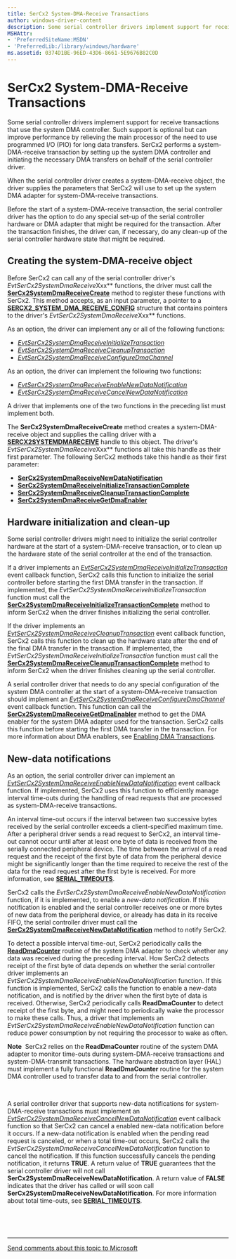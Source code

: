 ```yaml
---
title: SerCx2 System-DMA-Receive Transactions
author: windows-driver-content
description: Some serial controller drivers implement support for receive transactions that use the system DMA controller.
MSHAttr:
- 'PreferredSiteName:MSDN'
- 'PreferredLib:/library/windows/hardware'
ms.assetid: 0374D1BE-96ED-43D6-8661-5E9676B82C0D
---
```


# SerCx2 System-DMA-Receive Transactions


Some serial controller drivers implement support for receive transactions that use the system DMA controller. Such support is optional but can improve performance by relieving the main processor of the need to use programmed I/O (PIO) for long data transfers. SerCx2 performs a system-DMA-receive transaction by setting up the system DMA controller and initiating the necessary DMA transfers on behalf of the serial controller driver.

When the serial controller driver creates a system-DMA-receive object, the driver supplies the parameters that SerCx2 will use to set up the system DMA adapter for system-DMA-receive transactions.

Before the start of a system-DMA-receive transaction, the serial controller driver has the option to do any special set-up of the serial controller hardware or DMA adapter that might be required for the transaction. After the transaction finishes, the driver can, if necessary, do any clean-up of the serial controller hardware state that might be required.

## Creating the system-DMA-receive object


Before SerCx2 can call any of the serial controller driver's *EvtSerCx2SystemDmaReceive*Xxx** functions, the driver must call the [**SerCx2SystemDmaReceiveCreate**](https://msdn.microsoft.com/library/windows/hardware/dn265279) method to register these functions with SerCx2. This method accepts, as an input parameter, a pointer to a [**SERCX2\_SYSTEM\_DMA\_RECEIVE\_CONFIG**](https://msdn.microsoft.com/library/windows/hardware/dn265339) structure that contains pointers to the driver's *EvtSerCx2SystemDmaReceive*Xxx** functions.

As an option, the driver can implement any or all of the following functions:

-   [*EvtSerCx2SystemDmaReceiveInitializeTransaction*](https://msdn.microsoft.com/library/windows/hardware/dn265232)
-   [*EvtSerCx2SystemDmaReceiveCleanupTransaction*](https://msdn.microsoft.com/library/windows/hardware/dn265229)
-   [*EvtSerCx2SystemDmaReceiveConfigureDmaChannel*](https://msdn.microsoft.com/library/windows/hardware/dn265230)

As an option, the driver can implement the following two functions:

-   [*EvtSerCx2SystemDmaReceiveEnableNewDataNotification*](https://msdn.microsoft.com/library/windows/hardware/dn265231)
-   [*EvtSerCx2SystemDmaReceiveCancelNewDataNotification*](https://msdn.microsoft.com/library/windows/hardware/dn265228)

A driver that implements one of the two functions in the preceding list must implement both.

The **SerCx2SystemDmaReceiveCreate** method creates a system-DMA-receive object and supplies the calling driver with a [**SERCX2SYSTEMDMARECEIVE**](https://msdn.microsoft.com/library/windows/hardware/dn265284) handle to this object. The driver's *EvtSerCx2SystemDmaReceive*Xxx** functions all take this handle as their first parameter. The following SerCx2 methods take this handle as their first parameter:

-   [**SerCx2SystemDmaReceiveNewDataNotification**](https://msdn.microsoft.com/library/windows/hardware/dn265283)
-   [**SerCx2SystemDmaReceiveInitializeTransactionComplete**](https://msdn.microsoft.com/library/windows/hardware/dn265281)
-   [**SerCx2SystemDmaReceiveCleanupTransactionComplete**](https://msdn.microsoft.com/library/windows/hardware/dn265278)
-   [**SerCx2SystemDmaReceiveGetDmaEnabler**](https://msdn.microsoft.com/library/windows/hardware/dn265280)

## Hardware initialization and clean-up


Some serial controller drivers might need to initialize the serial controller hardware at the start of a system-DMA-receive transaction, or to clean up the hardware state of the serial controller at the end of the transaction.

If a driver implements an [*EvtSerCx2SystemDmaReceiveInitializeTransaction*](https://msdn.microsoft.com/library/windows/hardware/dn265232) event callback function, SerCx2 calls this function to initialize the serial controller before starting the first DMA transfer in the transaction. If implemented, the *EvtSerCx2SystemDmaReceiveInitializeTransaction* function must call the [**SerCx2SystemDmaReceiveInitializeTransactionComplete**](https://msdn.microsoft.com/library/windows/hardware/dn265281) method to inform SerCx2 when the driver finishes initializing the serial controller.

If the driver implements an [*EvtSerCx2SystemDmaReceiveCleanupTransaction*](https://msdn.microsoft.com/library/windows/hardware/dn265229) event callback function, SerCx2 calls this function to clean up the hardware state after the end of the final DMA transfer in the transaction. If implemented, the *EvtSerCx2SystemDmaReceiveInitializeTransaction* function must call the [**SerCx2SystemDmaReceiveCleanupTransactionComplete**](https://msdn.microsoft.com/library/windows/hardware/dn265278) method to inform SerCx2 when the driver finishes cleaning up the serial controller.

A serial controller driver that needs to do any special configuration of the system DMA controller at the start of a system-DMA-receive transaction should implement an [*EvtSerCx2SystemDmaReceiveConfigureDmaChannel*](https://msdn.microsoft.com/library/windows/hardware/dn265230) event callback function. This function can call the [**SerCx2SystemDmaReceiveGetDmaEnabler**](https://msdn.microsoft.com/library/windows/hardware/dn265280) method to get the DMA enabler for the system DMA adapter used for the transaction. SerCx2 calls this function before starting the first DMA transfer in the transaction. For more information about DMA enablers, see [Enabling DMA Transactions](https://msdn.microsoft.com/library/windows/hardware/ff540818).

## New-data notifications


As an option, the serial controller driver can implement an [*EvtSerCx2SystemDmaReceiveEnableNewDataNotification*](https://msdn.microsoft.com/library/windows/hardware/dn265231) event callback function. If implemented, SerCx2 uses this function to efficiently manage interval time-outs during the handling of read requests that are processed as system-DMA-receive transactions.

An interval time-out occurs if the interval between two successive bytes received by the serial controller exceeds a client-specified maximum time. After a peripheral driver sends a read request to SerCx2, an interval time-out cannot occur until after at least one byte of data is received from the serially connected peripheral device. The time between the arrival of a read request and the receipt of the first byte of data from the peripheral device might be significantly longer than the time required to receive the rest of the data for the read request after the first byte is received. For more information, see [**SERIAL\_TIMEOUTS**](https://msdn.microsoft.com/library/windows/hardware/hh439614).

SerCx2 calls the *EvtSerCx2SystemDmaReceiveEnableNewDataNotification* function, if it is implemented, to enable a *new-data notification*. If this notification is enabled and the serial controller receives one or more bytes of new data from the peripheral device, or already has data in its receive FIFO, the serial controller driver must call the [**SerCx2SystemDmaReceiveNewDataNotification**](https://msdn.microsoft.com/library/windows/hardware/dn265283) method to notify SerCx2.

To detect a possible interval time-out, SerCx2 periodically calls the [**ReadDmaCounter**](https://msdn.microsoft.com/library/windows/hardware/ff560782) routine of the system DMA adapter to check whether any data was received during the preceding interval. How SerCx2 detects receipt of the first byte of data depends on whether the serial controller driver implements an *EvtSerCx2SystemDmaReceiveEnableNewDataNotification* function. If this function is implemented, SerCx2 calls the function to enable a new-data notification, and is notified by the driver when the first byte of data is received. Otherwise, SerCx2 periodically calls **ReadDmaCounter** to detect receipt of the first byte, and might need to periodically wake the processor to make these calls. Thus, a driver that implements an *EvtSerCx2SystemDmaReceiveEnableNewDataNotification* function can reduce power consumption by not requiring the processor to wake as often.

**Note**  SerCx2 relies on the **ReadDmaCounter** routine of the system DMA adapter to monitor time-outs during system-DMA-receive transactions and system-DMA-transmit transactions. The hardware abstraction layer (HAL) must implement a fully functional **ReadDmaCounter** routine for the system DMA controller used to transfer data to and from the serial controller.

 

A serial controller driver that supports new-data notifications for system-DMA-receive transactions must implement an [*EvtSerCx2SystemDmaReceiveCancelNewDataNotification*](https://msdn.microsoft.com/library/windows/hardware/dn265228) event callback function so that SerCx2 can cancel a enabled new-data notification before it occurs. If a new-data notification is enabled when the pending read request is canceled, or when a total time-out occurs, SerCx2 calls the *EvtSerCx2SystemDmaReceiveCancelNewDataNotification* function to cancel the notification. If this function successfully cancels the pending notification, it returns **TRUE**. A return value of **TRUE** guarantees that the serial controller driver will not call **SerCx2SystemDmaReceiveNewDataNotification**. A return value of **FALSE** indicates that the driver has called or will soon call **SerCx2SystemDmaReceiveNewDataNotification**. For more information about total time-outs, see [**SERIAL\_TIMEOUTS**](https://msdn.microsoft.com/library/windows/hardware/hh439614).

 

 


--------------------
[Send comments about this topic to Microsoft](mailto:wsddocfb@microsoft.com?subject=Documentation%20feedback%20%5Bserports\serports%5D:%20SerCx2%20System-DMA-Receive%20Transactions%20%20RELEASE:%20%288/4/2016%29&body=%0A%0APRIVACY%20STATEMENT%0A%0AWe%20use%20your%20feedback%20to%20improve%20the%20documentation.%20We%20don't%20use%20your%20email%20address%20for%20any%20other%20purpose,%20and%20we'll%20remove%20your%20email%20address%20from%20our%20system%20after%20the%20issue%20that%20you're%20reporting%20is%20fixed.%20While%20we're%20working%20to%20fix%20this%20issue,%20we%20might%20send%20you%20an%20email%20message%20to%20ask%20for%20more%20info.%20Later,%20we%20might%20also%20send%20you%20an%20email%20message%20to%20let%20you%20know%20that%20we've%20addressed%20your%20feedback.%0A%0AFor%20more%20info%20about%20Microsoft's%20privacy%20policy,%20see%20http://privacy.microsoft.com/default.aspx. "Send comments about this topic to Microsoft")



